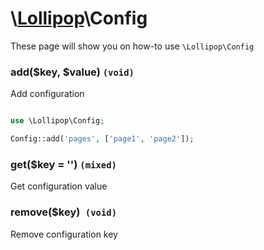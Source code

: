 # \\[Lollipop](http://github.com/4ldrich/lollipop-php)\Config

These page will show you on how-to use ```\Lollipop\Config``` 

### add(\$key, \$value) ```(void)```
Add configuration

```php

use \Lollipop\Config;

Config::add('pages', ['page1', 'page2']);

```

### get(\$key = '') ```(mixed)```
Get configuration value

### remove(\$key)``` (void)```
Remove configuration key